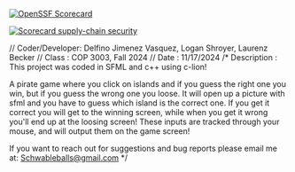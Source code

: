 [![OpenSSF Scorecard](https://api.scorecard.dev/projects/github.com/Legolotz/PirateGame/badge)](https://scorecard.dev/viewer/?uri=github.com/Legolotz/PirateGame)

[![Scorecard supply-chain security](https://github.com/Legolotz/PirateGame/actions/workflows/scorecard.yml/badge.svg)](https://github.com/Legolotz/PirateGame/actions/workflows/scorecard.yml)


// Coder/Developer: Delfino Jimenez Vasquez, Logan Shroyer, Laurenz Becker
// Class          : COP 3003, Fall 2024
// Date           : 11/17/2024
/* Description    :
This project was coded in SFML and c++ using c-lion!

   A pirate game where you click on islands and if you guess the right one you win, but if you guess the wrong one you loose. It will open up 
   a picture with sfml and you have to guess which island is the correct one. If you get it correct you will get to the winning screen, while when you
   get it wrong you'll end up at the loosing screen! These inputs are tracked through your mouse, and will output them on the game screen!

   If you want to reach out for suggestions and bug reports please email me at: Schwableballs@gmail.com 
*/
